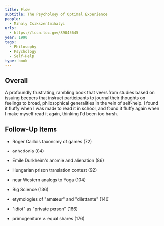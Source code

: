 ```yaml
---
title: Flow
subtitle: The Psychology of Optimal Experience
people:
  - Mihaly Csikszentmihalyi
urls:
  - https://lccn.loc.gov/89045645
year: 1990
tags:
  - Philosophy
  - Psychology
  - Self-Help
type: book
---
```


## Overall

A profoundly frustrating, rambling book that veers from studies based on issuing beepers that instruct participants to journal their thoughts on feelings to broad, philosophical generalities in the vein of self-help.  I found it fluffy when I was made to read it in school, and found it fluffy again when I make myself read it again, thinking I'd been too harsh.

## Follow-Up Items

- Roger Caillois taxonomy of games (72)

- anhedonia (84)

- Emile Durkheim's anomie and alienation (86)

- Hungarian prison translation contest (92)

- near Western analogs to Yoga (104)

- Big Science (136)

- etymologies of "amateur" and "dilettante" (140)

- "idiot" as "private person" (166)

- primogeniture v. equal shares (176)
